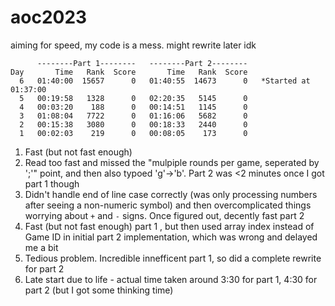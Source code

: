 # aoc2023

aiming for speed, my code is a mess. might rewrite later idk

```
      --------Part 1--------   --------Part 2--------
Day       Time   Rank  Score       Time   Rank  Score
  6   01:40:00  15657      0   01:40:55  14673      0   *Started at 01:37:00
  5   00:19:58   1328      0   02:20:35   5145      0
  4   00:03:20    188      0   00:14:51   1145      0
  3   01:08:04   7722      0   01:16:06   5682      0
  2   00:15:38   3080      0   00:18:33   2440      0
  1   00:02:03    219      0   00:08:05    173      0
```
1. Fast (but not fast enough)
2. Read too fast and missed the "mulpiple rounds per game, seperated by ';'" point, and then also typoed 'g'->'b'. Part 2 was <2 minutes once I got part 1 though
3. Didn't handle end of line case correctly (was only processing numbers after seeing a non-numeric symbol) and then overcomplicated things worrying about `+` and `-` signs. Once figured out, decently fast part 2
4. Fast (but not fast enough) part 1 , but then used array index instead of Game ID in initial part 2 implementation, which was wrong and delayed me a bit
5. Tedious problem. Incredible innefficent part 1, so did a complete rewrite for part 2
6. Late start due to life - actual time taken around 3:30 for part 1, 4:30 for part 2 (but I got some thinking time)
